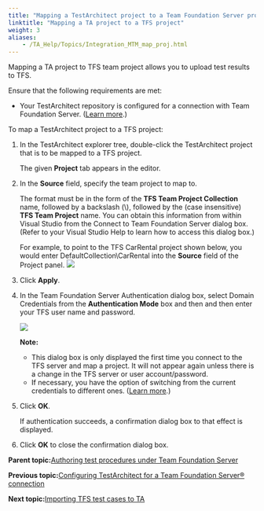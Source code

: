 ```yaml
--- 
title: "Mapping a TestArchitect project to a Team Foundation Server project"
linktitle: "Mapping a TA project to a TFS project"
weight: 3
aliases: 
    - /TA_Help/Topics/Integration_MTM_map_proj.html
---
```


Mapping a TA project to TFS team project allows you to upload test results to TFS.

Ensure that the following requirements are met:

-   Your TestArchitect repository is configured for a connection with Team Foundation Server. \([Learn more](Integration_MTM_connecting_TFS.html).\)

To map a TestArchitect project to a TFS project:

1.  In the TestArchitect explorer tree, double-click the TestArchitect project that is to be mapped to a TFS project.

    The given **Project** tab appears in the editor.

2.  In the **Source** field, specify the team project to map to.

    The format must be in the form of the **TFS Team Project Collection** name, followed by a backslash \(\\\), followed by the \(case insensitive\) **TFS Team Project** name. You can obtain this information from within Visual Studio from the Connect to Team Foundation Server dialog box. \(Refer to your Visual Studio Help to learn how to access this dialog box.\)

    For example, to point to the TFS CarRental project shown below, you would enter DefaultCollection\\CarRental into the **Source** field of the Project panel.     ![](/images//Images/MTM_map_proj.png)
    
    

3.  Click **Apply**.

4.  In the Team Foundation Server Authentication dialog box, select Domain Credentials from the **Authentication Mode** box and then and then enter your TFS user name and password.

    ![](/images//Images/Domain_Credentials.png)

    **Note:**

    -   This dialog box is only displayed the first time you connect to the TFS server and map a project. It will not appear again unless there is a change in the TFS server or user account/password.
    -   If necessary, you have the option of switching from the current credentials to different ones. \([Learn more](ug_MTM_switching_TFS_account.html).\)
5.  Click **OK**.

    If authentication succeeds, a confirmation dialog box to that effect is displayed.

6.  Click **OK** to close the confirmation dialog box.


**Parent topic:**[Authoring test procedures under Team Foundation Server](/TA_Help/Topics/ug_MTM_set_up_TA.html)

**Previous topic:**[Configuring TestArchitect for a Team Foundation Server® connection](/TA_Help/Topics/Integration_MTM_connecting_TFS.html)

**Next topic:**[Importing TFS test cases to TA](/TA_Help/Topics/ug_MTM_import_TC.html)

